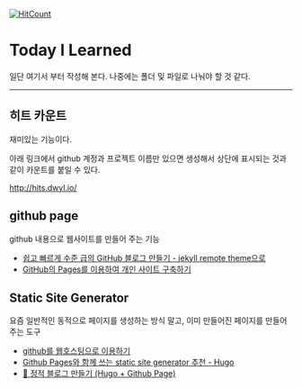 [![HitCount](http://hits.dwyl.io/tachikoma/TIL.svg)](http://hits.dwyl.io/tachikoma/TIL)

# Today I Learned
일단 여기서 부터 작성해 본다.
나중에는 폴더 및 파일로 나눠야 할 것 같다.

---
## 히트 카운트

재미있는 기능이다.

아래 링크에서 github 계정과 프로젝트 이름만 있으면 생성해서 상단에 표시되는 것과 같이 카운트를 붙일 수 있다.

http://hits.dwyl.io/

## github page
github 내용으로 웹사이트를 만들어 주는 기능

* [쉽고 빠르게 수준 급의 GitHub 블로그 만들기 - jekyll remote theme으로](https://dreamgonfly.github.io/2018/01/27/jekyll-remote-theme.html)
* [GitHub의 Pages를 이용하여 개인 사이트 구축하기](http://blog.saltfactory.net/create-personal-web-site-using-with-github-pages/)

## Static Site Generator
요즘 일반적인 동적으로 페이지를 생성하는 방식 말고, 이미 만들어진 페이지를 만들어 주는 도구
* [github를 웹호스팅으로 이용하기](https://opentutorials.org/module/2398/16117)
* [Github Pages와 함께 쓰는 static site generator 추천 - Hugo](http://tadakichi.tistory.com/188)
* [🍜 정적 블로그 만들기 (Hugo + Github Page)](https://github.com/Integerous/Integerous.github.io)

